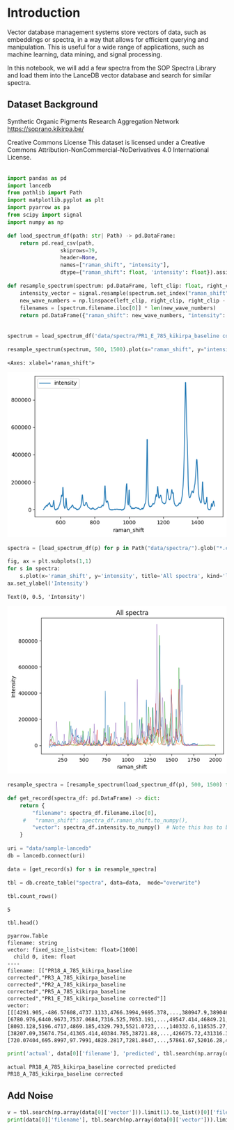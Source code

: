 # Introduction 

Vector database management systems store vectors of data, such as embeddings or spectra, in a way that allows for efficient querying and manipulation. This is useful for a wide range of applications, such as machine learning, data mining, and signal processing.

In this notebook, we will add a few spectra from the SOP Spectra Library and load them into the LanceDB vector database and search for similar spectra. 

## Dataset Background 
Synthetic Organic Pigments Research Aggregation Network
https://soprano.kikirpa.be/

Creative Commons License
This dataset is licensed under a Creative Commons Attribution-NonCommercial-NoDerivatives 4.0 International License.



```python

import pandas as pd
import lancedb
from pathlib import Path
import matplotlib.pyplot as plt
import pyarrow as pa
from scipy import signal
import numpy as np
```


```python
def load_spectrum_df(path: str| Path) -> pd.DataFrame:
    return pd.read_csv(path, 
                 skiprows=39,
                 header=None, 
                 names=["raman_shift", "intensity"],
                 dtype={"raman_shift": float, 'intensity': float}).assign(filename=Path(path).stem)

```


```python
def resample_spectrum(spectrum: pd.DataFrame, left_clip: float, right_clip: float) -> pd.DataFrame:
    intensity_vector = signal.resample(spectrum.set_index("raman_shift").sort_index().loc[left_clip:right_clip].intensity.to_numpy(), right_clip - left_clip)
    new_wave_numbers = np.linspace(left_clip, right_clip, right_clip - left_clip, endpoint=False)
    filenames = [spectrum.filename.iloc[0]] * len(new_wave_numbers)
    return pd.DataFrame({"raman_shift": new_wave_numbers, "intensity": intensity_vector, "filename": filenames})
    
```


```python
spectrum = load_spectrum_df('data/spectra/PR1_E_785_kikirpa_baseline corrected.csv')
```


```python
resample_spectrum(spectrum, 500, 1500).plot(x="raman_shift", y="intensity")
```




    <Axes: xlabel='raman_shift'>




    
![png](assets/exp01_lancedb_tutorial_6_1.png)
    



```python
spectra = [load_spectrum_df(p) for p in Path("data/spectra/").glob("*.csv")]
```


```python
fig, ax = plt.subplots(1,1)
for s in spectra:
    s.plot(x='raman_shift', y='intensity', title='All spectra', kind='line', ax=ax, legend=False, linewidth=0.5)
ax.set_ylabel('Intensity')
```




    Text(0, 0.5, 'Intensity')




    
![png](assets/exp01_lancedb_tutorial_8_1.png)
    



```python
resample_spectra = [resample_spectrum(load_spectrum_df(p), 500, 1500) for p in Path("data/spectra/").glob("*.csv")]
```


```python
def get_record(spectra_df: pd.DataFrame) -> dict:
    return {
        "filename": spectra_df.filename.iloc[0],
     #   "raman_shift": spectra_df.raman_shift.to_numpy(),
        "vector": spectra_df.intensity.to_numpy()  # Note this has to be named vector to work with the lancedb. To use a different name you have to manualyl define the scheam
    }
```


```python
uri = "data/sample-lancedb"
db = lancedb.connect(uri)
```


```python
data = [get_record(s) for s in resample_spectra]
```


```python
tbl = db.create_table("spectra", data=data,  mode="overwrite")
```


```python
tbl.count_rows()
```




    5




```python
tbl.head()
```




    pyarrow.Table
    filename: string
    vector: fixed_size_list<item: float>[1000]
      child 0, item: float
    ----
    filename: [["PR18_A_785_kikirpa_baseline corrected","PR3_A_785_kikirpa_baseline corrected","PR2_A_785_kikirpa_baseline corrected","PR5_A_785_kikirpa_baseline corrected","PR1_E_785_kikirpa_baseline corrected"]]
    vector: [[[4291.905,-486.57608,4737.1133,4766.3994,9695.378,...,380947.9,389046.66,378604.22,343371.75,300030.84],[6780.976,6440.9673,7537.0684,7316.525,7053.191,...,49547.414,46849.21,43342.105,38118.812,34387.31],[8093.128,5196.4717,4869.185,4329.793,5521.0723,...,140332.6,118535.27,99245.8,80970.805,66945.62],[38207.09,35674.754,41365.414,40384.785,38721.88,...,426675.72,431316.3,422484.1,400120.8,377893.66],[720.07404,695.8997,97.7991,4828.2817,7281.8647,...,57861.67,52016.28,41418.36,33956.11,25542.727]]]




```python
print('actual', data[0]['filename'], 'predicted', tbl.search(np.array(data[0]['vector'])).limit(1).to_list()[0]['filename'])
```

    actual PR18_A_785_kikirpa_baseline corrected predicted PR18_A_785_kikirpa_baseline corrected


## Add Noise 


```python
v = tbl.search(np.array(data[0]['vector'])).limit(1).to_list()[0]['filename']
print(data[0]['filename'], tbl.search(np.array(data[0]['vector'])).limit(1).to_list()[0]['filename'])
```
